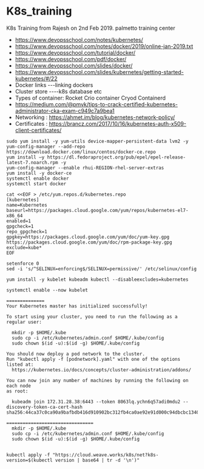 # K8s_training
K8s Training from Rajesh on 2nd Feb 2019.
palmetto training center
- https://www.devopsschool.com/notes/kubernetes/
- https://www.devopsschool.com/notes/docker/2019/online-jan-2019.txt
- https://www.devopsschool.com/tutorial/docker/
- https://www.devopsschool.com/pdf/docker/
- https://www.devopsschool.com/slides/docker/
- https://www.devopsschool.com/slides/kubernetes/getting-started-kubernetes/#/22
- Docker links ---linking dockers
- Cluster store ----k8s database etc
- Types of container:
    Rocket
    Crio container
    Cryod
    Containerd
 - https://medium.com/@pmvk/tips-to-crack-certified-kubernetes-administrator-cka-exam-c949c7a9bea1
 - Networking : https://ahmet.im/blog/kubernetes-network-policy/
 - Certificates : https://brancz.com/2017/10/16/kubernetes-auth-x509-client-certificates/

````
sudo yum install -y yum-utils device-mapper-persistent-data lvm2 -y 
yum-config-manager --add-repo https://download.docker.com/linux/centos/docker-ce.repo
yum install –y https://dl.fedoraproject.org/pub/epel/epel-release-latest-7.noarch.rpm -y
yum-config-manager --enable rhui-REGION-rhel-server-extras
yum install -y docker-ce
systemctl enable docker
systemctl start docker

cat <<EOF > /etc/yum.repos.d/kubernetes.repo
[kubernetes]
name=Kubernetes
baseurl=https://packages.cloud.google.com/yum/repos/kubernetes-el7-x86_64
enabled=1
gpgcheck=1
repo_gpgcheck=1
gpgkey=https://packages.cloud.google.com/yum/doc/yum-key.gpg https://packages.cloud.google.com/yum/doc/rpm-package-key.gpg
exclude=kube*
EOF

setenforce 0
sed -i 's/^SELINUX=enforcing$/SELINUX=permissive/' /etc/selinux/config

yum install -y kubelet kubeadm kubectl --disableexcludes=kubernetes

systemctl enable --now kubelet

==============
Your Kubernetes master has initialized successfully!

To start using your cluster, you need to run the following as a regular user:

  mkdir -p $HOME/.kube
  sudo cp -i /etc/kubernetes/admin.conf $HOME/.kube/config
  sudo chown $(id -u):$(id -g) $HOME/.kube/config

You should now deploy a pod network to the cluster.
Run "kubectl apply -f [podnetwork].yaml" with one of the options listed at:
  https://kubernetes.io/docs/concepts/cluster-administration/addons/

You can now join any number of machines by running the following on each node
as root:

  kubeadm join 172.31.28.38:6443 --token 8063lq.ychn6q57adi0mdu2 --discovery-token-ca-cert-hash sha256:44ca37c0ca90a9bafbdb416d910902bc312fb4ca0ae92e91d000c94dbcbc1340

================================
  mkdir -p $HOME/.kube
  sudo cp -i /etc/kubernetes/admin.conf $HOME/.kube/config
  sudo chown $(id -u):$(id -g) $HOME/.kube/config


kubectl apply -f "https://cloud.weave.works/k8s/net?k8s-version=$(kubectl version | base64 | tr -d '\n')"

````
